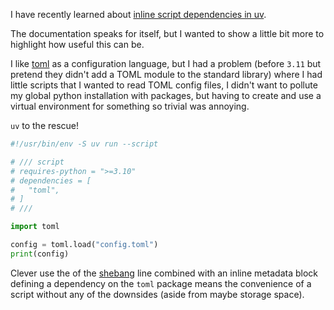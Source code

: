 I have recently learned about [inline script dependencies in uv](https://docs.astral.sh/uv/guides/scripts/#declaring-script-dependencies).

The documentation speaks for itself, but I wanted to show a little bit more to highlight how useful this can be.

I like [toml](https://toml.io/en/) as a configuration language, but I had a problem (before `3.11` but pretend they didn't add a TOML module to the standard library) where I had little scripts that I wanted to read TOML config files, I didn't want to pollute my global python installation with packages, but having to create and use a virtual environment for something so trivial was annoying.

`uv` to the rescue!

```python
#!/usr/bin/env -S uv run --script

# /// script
# requires-python = ">=3.10"
# dependencies = [
#   "toml",
# ]
# ///

import toml

config = toml.load("config.toml")
print(config)
```

Clever use the of the [shebang](<https://en.wikipedia.org/wiki/Shebang_(Unix)>) line combined with an inline metadata block defining a dependency on the `toml` package means the convenience of a script without any of the downsides (aside from maybe storage space).
